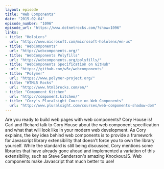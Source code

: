 ```yaml
---
layout: episode
title: "Web Components"
date: "2015-02-04"
episode_number: "1096"
episode_url: "https://www.dotnetrocks.com/?show=1096"
links:
- title: "HoloLens"
  url: "http://www.microsoft.com/microsoft-hololens/en-us"
- title: "WebComponents"
  url: "http://webcomponents.org/"
- title: "WebComponents Polyfills"
  url: "http://webcomponents.org/polyfills/"
- title: "WebComponents Specification on GitHub"
  url: "https://github.com/w3c/webcomponents"
- title: "Polymer"
  url: "https://www.polymer-project.org/"
- title: "HTML5 Rocks"
  url: "http://www.html5rocks.com/en/"
- title: "Component Kitchen"
  url: "http://component.kitchen/"
- title: "Cory's Pluralsight Course on Web Components"
  url: "http://www.pluralsight.com/courses/web-components-shadow-dom"
---
```


Are you ready to build web pages with web components? Cory House is! Carl and Richard talk to Cory House about the web component specification and what that will look like in your modern web development. As Cory explains, the key idea behind web components is to provide a framework for Javascript library extensibility that doesn't force you to own the library yourself. While the standard is still being discussed, Cory mentions some libraries that have already gone ahead and implemented a variation of this extensibility, such as Steve Sanderson's amazing KnockoutJS. Web components make Javascript that much better to use!
